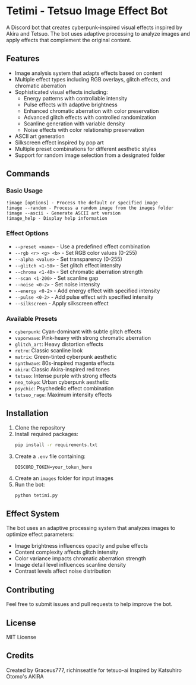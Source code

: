 # Tetimi - Tetsuo Image Effect Bot

A Discord bot that creates cyberpunk-inspired visual effects inspired by Akira and Tetsuo. The bot uses adaptive processing to analyze images and apply effects that complement the original content.

## Features

- Image analysis system that adapts effects based on content
- Multiple effect types including RGB overlays, glitch effects, and chromatic aberration
- Sophisticated visual effects including:
  - Energy patterns with controllable intensity
  - Pulse effects with adaptive brightness
  - Enhanced chromatic aberration with color preservation
  - Advanced glitch effects with controlled randomization
  - Scanline generation with variable density
  - Noise effects with color relationship preservation
- ASCII art generation
- Silkscreen effect inspired by pop art
- Multiple preset combinations for different aesthetic styles
- Support for random image selection from a designated folder

## Commands

### Basic Usage
```
!image [options] - Process the default or specified image
!image --random - Process a random image from the images folder
!image --ascii - Generate ASCII art version
!image_help - Display help information
```

### Effect Options
- `--preset <name>` - Use a predefined effect combination
- `--rgb <r> <g> <b>` - Set RGB color values (0-255)
- `--alpha <value>` - Set transparency (0-255)
- `--glitch <1-50>` - Set glitch effect intensity
- `--chroma <1-40>` - Set chromatic aberration strength
- `--scan <1-200>` - Set scanline gap
- `--noise <0-2>` - Set noise intensity
- `--energy <0-2>` - Add energy effect with specified intensity
- `--pulse <0-2>` - Add pulse effect with specified intensity
- `--silkscreen` - Apply silkscreen effect

### Available Presets
- `cyberpunk`: Cyan-dominant with subtle glitch effects
- `vaporwave`: Pink-heavy with strong chromatic aberration
- `glitch_art`: Heavy distortion effects
- `retro`: Classic scanline look
- `matrix`: Green-tinted cyberpunk aesthetic
- `synthwave`: 80s-inspired magenta effects
- `akira`: Classic Akira-inspired red tones
- `tetsuo`: Intense purple with strong effects
- `neo_tokyo`: Urban cyberpunk aesthetic
- `psychic`: Psychedelic effect combination
- `tetsuo_rage`: Maximum intensity effects

## Installation

1. Clone the repository
2. Install required packages:
   ```bash
   pip install -r requirements.txt
   ```
3. Create a `.env` file containing:
   ```
   DISCORD_TOKEN=your_token_here
   ```
4. Create an `images` folder for input images
5. Run the bot:
   ```bash
   python tetimi.py
   ```

## Effect System

The bot uses an adaptive processing system that analyzes images to optimize effect parameters:
- Image brightness influences opacity and pulse effects
- Content complexity affects glitch intensity
- Color variance impacts chromatic aberration strength
- Image detail level influences scanline density
- Contrast levels affect noise distribution

## Contributing

Feel free to submit issues and pull requests to help improve the bot.

## License

MIT License

## Credits

Created by Graceus777, richinseattle for tetsuo-ai
Inspired by Katsuhiro Otomo's AKIRA

